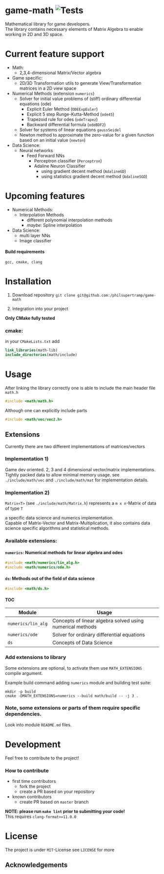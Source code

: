 # game-math ![Tests](https://github.com/philsupertramp/game-math/workflows/CMake/badge.svg?branch=master)

Mathematical library for game developers.  
The library contains necessary elements of Matrix Algebra to enable working in 2D and 3D space.

# Current feature support
- Math:
  - 2,3,4-dimensional Matrix/Vector algebra
- Game specific:
  - 2D/3D Transformation utils to generate View/Transformation matrices in a 2D view space
- Numerical Methods (extension `numerics`)
  - Solver for initial value problems of (stiff) ordinary differential equations (ode)
    - Explicit Euler Method (`ODEExpEuler`)
    - Explicit 5 step Runge-Kutta-Method (`ode45`)
    - Trapezoid rule for odes (`odeTrapez`)
    - Backward differential formula (`odeBDF2`)
  - Solver for systems of linear equations `gaussSeidel`
  - Newton method to approximate the zero-value for a given function based on an initial value (`newton`)
- Data Science:
  - Neural networks
    - Feed Forward NNs
      - Perceptron classifier (`Perceptron`)
      - Adaline Neuron Classifier
        - using gradient decent method (`AdalineGD`)
        - using statistics gradient decent method (`AdalineSGD`)
# Upcoming features
- Numerical Methods:
  - Interpolation Methods
    - different polynomial interpolation methods
    - _maybe:_ Spline interpolation
- Data Science:
  - multi layer NNs
  - Image classifier

#### Build requirements
`gcc, cmake, clang`

# Installation

1. Download repository
`git clone git@github.com:/philsupertramp/game-math`

2. Integration into your project

**Only CMake fully tested**
### cmake:
in your `CMakeLists.txt` add
```cmake
link_libraries(math-lib)
include_directories(math/include)
```

# Usage

After linking the library correctly one is able to include
the main header file `math.h`
```c++
#include <math/math.h>
```
Although one can explicitly include parts
```c++
#include <math/vec/vec2.h>
```

## Extensions
Currently there are two different implementations
of matrices/vectors
### Implementation 1)
Game dev oriented. 2, 3 and 4 dimensional vector/matrix
implementations.  
Tightly packed data to allow minimal memory usage.
see `./include/math/vec` and `./include/math/mat`
for implementation details.

### Implementation 2)
`Matrix<T>` (see `./include/math/Matrix.h`) represents a `m x n`-Matrix of data of type `T`

a specific data science and numerics implementation.  
Capable of Matrix-Vector and Matrix-Multiplication, it also contains
data science specific algorithms and statistical methods.
### Available extensions:
#### `numerics`: Numerical methods for linear algebra and odes
```c++
#include <math/numerics/lin_alg.h>
#include <math/numerics/ode.h>
```
#### `ds`: Methods out of the field of data science
```c++
#include <math/ds.h>
```
#### TOC
Module | Usage |
--- | --- |
`numerics/lin_alg` | Concepts of linear algebra solved using numerical methods |
`numerics/ode` | Solver for ordinary differential equations |
`ds` | Concepts of Data Science |

### Add extensions to library
Some extensions are optional, to activate them use
`MATH_EXTENSIONS` compile argument.

Example build command adding `numerics` module and building test suite:
```
mkdir -p build
cmake -DMATH_EXTENSIONS=numerics --build math/build -- -j 3 .
```

### Note, some extensions or parts of them require specific dependencies.
Look into module `README.md` files.

# Development
Feel free to contribute to the project!

### How to contribute
- first time contributors
    - fork the project
    - create a PR based on your repository
- known contributors
    - create PR based on `master` branch

**NOTE: please run `make lint` prior to submitting your code!**  
This requires `clang-format>=11.0.0`

# License
The project is under `MIT`-License see `LICENSE` for more

## Acknowledgements

